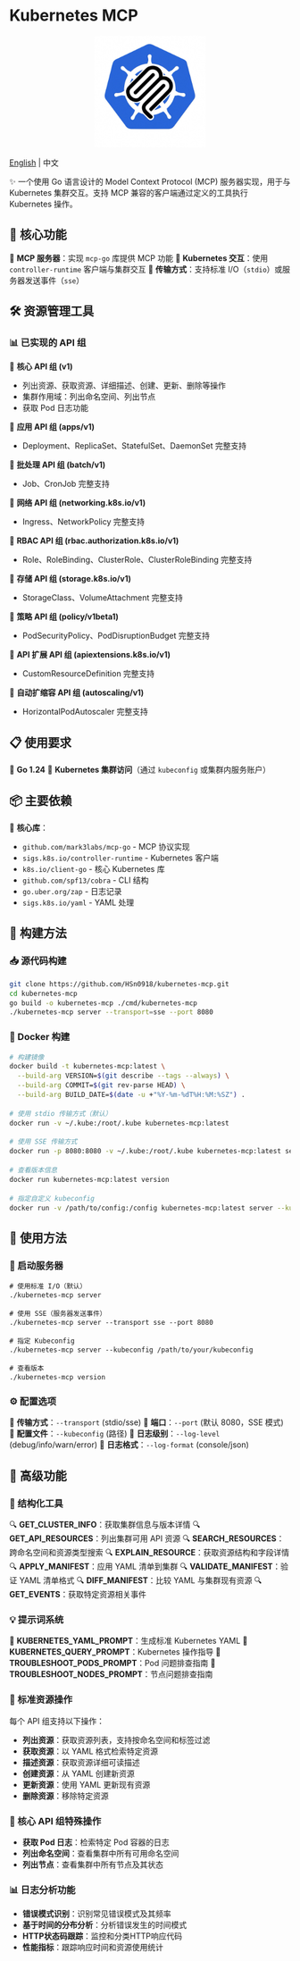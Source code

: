 # Kubernetes MCP

<div align="center">
  <img src="logo.png" alt="Kubernetes MCP Logo" width="200">
</div>

[English](README.md) | 中文

✨ 一个使用 Go 语言设计的 Model Context Protocol (MCP) 服务器实现，用于与 Kubernetes 集群交互。支持 MCP 兼容的客户端通过定义的工具执行 Kubernetes 操作。

## 📌 核心功能

🔹 **MCP 服务器**：实现 `mcp-go` 库提供 MCP 功能
🔹 **Kubernetes 交互**：使用 `controller-runtime` 客户端与集群交互
🔹 **传输方式**：支持标准 I/O（`stdio`）或服务器发送事件（`sse`）

## 🛠️ 资源管理工具

### 📊 已实现的 API 组

🔸 **核心 API 组 (v1)**
- 列出资源、获取资源、详细描述、创建、更新、删除等操作
- 集群作用域：列出命名空间、列出节点
- 获取 Pod 日志功能

🔸 **应用 API 组 (apps/v1)**
- Deployment、ReplicaSet、StatefulSet、DaemonSet 完整支持

🔸 **批处理 API 组 (batch/v1)**
- Job、CronJob 完整支持

🔸 **网络 API 组 (networking.k8s.io/v1)**
- Ingress、NetworkPolicy 完整支持

🔸 **RBAC API 组 (rbac.authorization.k8s.io/v1)**
- Role、RoleBinding、ClusterRole、ClusterRoleBinding 完整支持

🔸 **存储 API 组 (storage.k8s.io/v1)**
- StorageClass、VolumeAttachment 完整支持

🔸 **策略 API 组 (policy/v1beta1)**
- PodSecurityPolicy、PodDisruptionBudget 完整支持

🔸 **API 扩展 API 组 (apiextensions.k8s.io/v1)**
- CustomResourceDefinition 完整支持

🔸 **自动扩缩容 API 组 (autoscaling/v1)**
- HorizontalPodAutoscaler 完整支持

## 📋 使用要求

📌 **Go 1.24**
📌 **Kubernetes 集群访问**（通过 `kubeconfig` 或集群内服务账户）

## 📦 主要依赖

🧩 **核心库**：
- `github.com/mark3labs/mcp-go` - MCP 协议实现
- `sigs.k8s.io/controller-runtime` - Kubernetes 客户端
- `k8s.io/client-go` - 核心 Kubernetes 库
- `github.com/spf13/cobra` - CLI 结构
- `go.uber.org/zap` - 日志记录
- `sigs.k8s.io/yaml` - YAML 处理

## 🔨 构建方法

### 📥 源代码构建

```bash
git clone https://github.com/HSn0918/kubernetes-mcp.git
cd kubernetes-mcp
go build -o kubernetes-mcp ./cmd/kubernetes-mcp
./kubernetes-mcp server --transport=sse --port 8080
```

### 🐳 Docker 构建

```bash
# 构建镜像
docker build -t kubernetes-mcp:latest \
  --build-arg VERSION=$(git describe --tags --always) \
  --build-arg COMMIT=$(git rev-parse HEAD) \
  --build-arg BUILD_DATE=$(date -u +"%Y-%m-%dT%H:%M:%SZ") .

# 使用 stdio 传输方式（默认）
docker run -v ~/.kube:/root/.kube kubernetes-mcp:latest

# 使用 SSE 传输方式
docker run -p 8080:8080 -v ~/.kube:/root/.kube kubernetes-mcp:latest server --transport=sse

# 查看版本信息
docker run kubernetes-mcp:latest version

# 指定自定义 kubeconfig
docker run -v /path/to/config:/config kubernetes-mcp:latest server --kubeconfig=/config
```

## 🚀 使用方法

### 🔄 启动服务器

```shell
# 使用标准 I/O（默认）
./kubernetes-mcp server

# 使用 SSE（服务器发送事件）
./kubernetes-mcp server --transport sse --port 8080

# 指定 Kubeconfig
./kubernetes-mcp server --kubeconfig /path/to/your/kubeconfig

# 查看版本
./kubernetes-mcp version
```

### ⚙️ 配置选项

🔧 **传输方式**：`--transport` (stdio/sse)
🔧 **端口**：`--port` (默认 8080，SSE 模式)
🔧 **配置文件**：`--kubeconfig` (路径)
🔧 **日志级别**：`--log-level` (debug/info/warn/error)
🔧 **日志格式**：`--log-format` (console/json)

## 🧩 高级功能

### 📝 结构化工具

🔍 **GET_CLUSTER_INFO**：获取集群信息与版本详情
🔍 **GET_API_RESOURCES**：列出集群可用 API 资源
🔍 **SEARCH_RESOURCES**：跨命名空间和资源类型搜索
🔍 **EXPLAIN_RESOURCE**：获取资源结构和字段详情
🔍 **APPLY_MANIFEST**：应用 YAML 清单到集群
🔍 **VALIDATE_MANIFEST**：验证 YAML 清单格式
🔍 **DIFF_MANIFEST**：比较 YAML 与集群现有资源
🔍 **GET_EVENTS**：获取特定资源相关事件

### 💡 提示词系统

🔖 **KUBERNETES_YAML_PROMPT**：生成标准 Kubernetes YAML
🔖 **KUBERNETES_QUERY_PROMPT**：Kubernetes 操作指导
🔖 **TROUBLESHOOT_PODS_PROMPT**：Pod 问题排查指南
🔖 **TROUBLESHOOT_NODES_PROMPT**：节点问题排查指南

### 🔄 标准资源操作

每个 API 组支持以下操作：
- **列出资源**：获取资源列表，支持按命名空间和标签过滤
- **获取资源**：以 YAML 格式检索特定资源
- **描述资源**：获取资源详细可读描述
- **创建资源**：从 YAML 创建新资源
- **更新资源**：使用 YAML 更新现有资源
- **删除资源**：移除特定资源

### 🌟 核心 API 组特殊操作

- **获取 Pod 日志**：检索特定 Pod 容器的日志
- **列出命名空间**：查看集群中所有可用命名空间
- **列出节点**：查看集群中所有节点及其状态

### 📊 日志分析功能

- **错误模式识别**：识别常见错误模式及其频率
- **基于时间的分布分析**：分析错误发生的时间模式
- **HTTP状态码跟踪**：监控和分类HTTP响应代码
- **性能指标**：跟踪响应时间和资源使用统计
